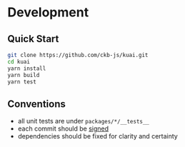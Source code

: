 # Development

## Quick Start

```sh
git clone https://github.com/ckb-js/kuai.git
cd kuai
yarn install
yarn build
yarn test
```

## Conventions

- all unit tests are under `packages/*/__tests__`
- each commit should be [signed](https://docs.github.com/en/authentication/managing-commit-signature-verification/signing-commits)
- dependencies should be fixed for clarity and certainty
